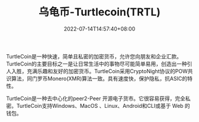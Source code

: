 ﻿---
weight: 
title: "乌龟币-Turtlecoin(TRTL)"
description: "TurtleCoin是一种快速，简单且私密的加密货币，允许您向朋友和企业汇款"
date: 2022-07-14T14:57:40+08:00
lastmod: 2022-07-14T14:57:40+08:00
draft: false
authors: ["Simon"]
featuredImage: "wuguibi-turtlecointrtl.webp"
link: "https://turtlecoin.lol/"
tags: ["数字代币","乌龟币-Turtlecoin(TRTL)"]
categories: ["navigation"]
navigation: ["数字代币"]
lightgallery: true
toc: true
pinned: false
recommend: false
recommend1: false
---
TurtleCoin是一种快速，简单且私密的加密货币，允许您向朋友和企业汇款。TurtleCoin的主要目标之一是让日常生活中的事物尽可能简单易用，创造出一种引人入胜，充满乐趣和友好的加密货币。TurtleCoin采用CryptoNight协议的POW共识算法，同门罗币Monero(XMR)算法一致。具有速度快，保护隐私，抗ASIC的特性。

TurtleCoin是一种去中心化的peer2-Peer 开源电子货市。它很容易获得，完全私密。TurtleCoin支持Windows、MacOS 、Linux、Android和CLI或基于 Web 的钱包。
